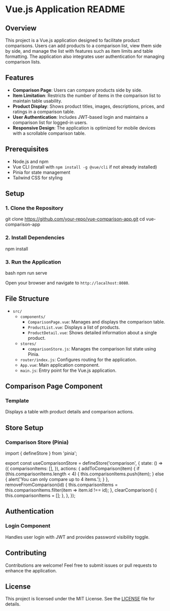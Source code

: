 # Vue.js Application README

## Overview

This project is a Vue.js application designed to facilitate product comparisons. Users can add products to a comparison list, view them side by side, and manage the list with features such as item limits and table formatting. The application also integrates user authentication for managing comparison lists.

## Features

- **Comparison Page**: Users can compare products side by side.
- **Item Limitation**: Restricts the number of items in the comparison list to maintain table usability.
- **Product Display**: Shows product titles, images, descriptions, prices, and ratings in a comparison table.
- **User Authentication**: Includes JWT-based login and maintains a comparison list for logged-in users.
- **Responsive Design**: The application is optimized for mobile devices with a scrollable comparison table.

## Prerequisites

- Node.js and npm
- Vue CLI (install with `npm install -g @vue/cli` if not already installed)
- Pinia for state management
- Tailwind CSS for styling

## Setup

### 1. Clone the Repository

git clone <https://github.com/your-repo/vue-comparison-app.git>
cd vue-comparison-app

### 2. Install Dependencies

npm install

### 3. Run the Application

bash
npm run serve

Open your browser and navigate to `http://localhost:8080`.

## File Structure

- `src/`
  - `components/`
    - `ComparisonPage.vue`: Manages and displays the comparison table.
    - `ProductList.vue`: Displays a list of products.
    - `ProductDetail.vue`: Shows detailed information about a single product.
  - `stores/`
    - `comparisonStore.js`: Manages the comparison list state using Pinia.
  - `router/index.js`: Configures routing for the application.
  - `App.vue`: Main application component.
  - `main.js`: Entry point for the Vue.js application.

## Comparison Page Component

### Template

Displays a table with product details and comparison actions.

<template>
  <div>
    <button @click="clearComparison" class="bg-red-500 text-white px-4 py-2 rounded">Clear Comparison List</button>
    <div v-if="comparisonItems.length" class="overflow-x-auto mt-4">
      <table class="min-w-full border-collapse">
        <thead>
          <tr>
            <th class="border p-2">Title</th>
            <th class="border p-2">Image</th>
            <th class="border p-2">Description</th>
            <th class="border p-2">Price</th>
            <th class="border p-2">Rating</th>
            <th class="border p-2">Actions</th>
          </tr>
        </thead>
        <tbody>
          <tr>
            <td v-for="item in comparisonItems" :key="item.id" class="border p-2">
              <div>{{ item.title }}</div>
            </td>
          </tr>
          <tr>
            <td v-for="item in comparisonItems" :key="item.id" class="border p-2">
              <img :src="item.image" alt="Product Image" class="w-24 h-auto mx-auto" />
            </td>
          </tr>
          <tr>
            <td v-for="item in comparisonItems" :key="item.id" class="border p-2">
              <div>{{ item.description }}</div>
            </td>
          </tr>
          <tr>
            <td v-for="item in comparisonItems" :key="item.id" class="border p-2">
              <div>${{ item.price.toFixed(2) }}</div>
            </td>
          </tr>
          <tr>
            <td v-for="item in comparisonItems" :key="item.id" class="border p-2">
              <div>{{ item.rating.rate }} / 5</div>
            </td>
          </tr>
          <tr>
            <td v-for="item in comparisonItems" :key="item.id" class="border p-2 text-center">
              <button @click="removeFromComparison(item.id)" class="bg-red-500 text-white px-2 py-1 rounded">Remove</button>
            </td>
          </tr>
        </tbody>
      </table>
    </div>
    <div v-else class="text-center text-gray-500 mt-4">No items to compare.</div>
  </div>
</template>

<script>
import { computed } from 'vue';
import { useComparisonStore } from '../stores/comparisonStore';

export default {
  setup() {
    const comparisonStore = useComparisonStore();
    const maxComparisonItems = 4;

    const comparisonItems = computed(() => comparisonStore.comparisonItems.slice(0, maxComparisonItems));

    const removeFromComparison = (productId) => {
      comparisonStore.removeFromComparison(productId);
    };

    const clearComparison = () => {
      comparisonStore.clearComparison();
    };

    return {
      comparisonItems,
      removeFromComparison,
      clearComparison,
    };
  },
};
</script>

<style scoped>
.table-container {
  overflow-x: auto;
}

.table-container::-webkit-scrollbar {
  height: 8px;
}

.table-container::-webkit-scrollbar-thumb {
  background-color: #a0aec0; /* gray */
  border-radius: 4px;
}

.table-container::-webkit-scrollbar-thumb:hover {
  background-color: #718096; /* darker gray */
}

table {
  min-width: 100%;
  border-collapse: collapse;
}

th, td {
  padding: 12px;
  text-align: center;
  border: 1px solid #e2e8f0; /* light gray */
}

th {
  background-color: #edf2f7; /* light gray background */
  font-weight: bold;
}
</style>

## Store Setup

### Comparison Store (Pinia)

import { defineStore } from 'pinia';

export const useComparisonStore = defineStore('comparison', {
state: () => ({
comparisonItems: [],
}),
actions: {
addToComparison(item) {
if (this.comparisonItems.length < 4) {
this.comparisonItems.push(item);
} else {
alert('You can only compare up to 4 items.');
}
},
removeFromComparison(id) {
this.comparisonItems = this.comparisonItems.filter(item => item.id !== id);
},
clearComparison() {
this.comparisonItems = [];
},
},
});

## Authentication

### Login Component

Handles user login with JWT and provides password visibility toggle.

<template>
  <div>
    <form @submit.prevent="login">
      <input v-model="username" type="text" placeholder="Username" required />
      <div>
        <input v-model="password" :type="passwordVisible ? 'text' : 'password'" placeholder="Password" required />
        <button type="button" @click="togglePasswordVisibility">
          {{ passwordVisible ? 'Hide' : 'Show' }}
        </button>
      </div>
      <button type="submit">Login</button>
      <p v-if="errorMessage">{{ errorMessage }}</p>
    </form>
  </div>
</template>

<script>
import { ref } from 'vue';
import { useLoginStore } from '../stores/loginStore';

export default {
  setup() {
    const loginStore = useLoginStore();
    const username = ref('');
    const password = ref('');
    const passwordVisible = ref(false);
    const errorMessage = ref('');

    const togglePasswordVisibility = () => {
      passwordVisible.value = !passwordVisible.value;
    };

    const login = async () => {
      try {
        await loginStore.login(username.value, password.value);
        // Redirect or other post-login actions
      } catch (error) {
        errorMessage.value = 'Login failed. Please check your credentials.';
      }
    };

    return {
      username,
      password,
      passwordVisible,
      errorMessage,
      togglePasswordVisibility,
      login,
    };
  },
};
</script>

## Contributing

Contributions are welcome! Feel free to submit issues or pull requests to enhance the application.

## License

This project is licensed under the MIT License. See the [LICENSE](LICENSE) file for details.
